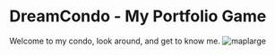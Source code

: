# DreamCondo - My Portfolio Game
Welcome to my condo, look around, and get to know me.
![maplarge](https://github.com/user-attachments/assets/d866ddd1-e047-404d-8133-f6983b8c6c06)
